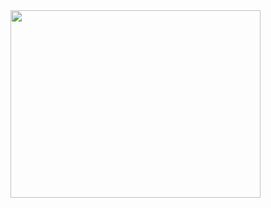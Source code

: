 <center>
<div bis_size="{&quot;x&quot;:16,&quot;y&quot;:8,&quot;w&quot;:653,&quot;h&quot;:0,&quot;abs_x&quot;:208,&quot;abs_y&quot;:145}" class="separator" style="clear: both; text-align: center;">
<a bis_size="{&quot;x&quot;:269,&quot;y&quot;:8,&quot;w&quot;:400,&quot;h&quot;:300,&quot;abs_x&quot;:461,&quot;abs_y&quot;:145}" href="https://1.bp.blogspot.com/-60YFUlS8KBg/XvuvHMu--WI/AAAAAAAABUE/geWhvTkB-Qsx8XQ3N2EfVQxtJV1i4SV6gCLcBGAsYHQ/s1600/Sans%2Btitre-1.png" imageanchor="1" style="clear: right; float: right; margin-bottom: 1em; margin-left: 1em;"><img bis_size="{&quot;x&quot;:269,&quot;y&quot;:8,&quot;w&quot;:400,&quot;h&quot;:300,&quot;abs_x&quot;:461,&quot;abs_y&quot;:145}" border="0" data-original-height="1200" data-original-width="1600" height="300" src="https://1.bp.blogspot.com/-60YFUlS8KBg/XvuvHMu--WI/AAAAAAAABUE/geWhvTkB-Qsx8XQ3N2EfVQxtJV1i4SV6gCLcBGAsYHQ/s400/Sans%2Btitre-1.png" width="400" /></a></div>
<div bis_size="{'x':16,'y':8,'w':653,'h':18,'abs_x':208,'abs_y':145}" class="separator" style="clear: both; text-align: center;">
<br bis_size="{&quot;x&quot;:342,&quot;y&quot;:324,&quot;w&quot;:0,&quot;h&quot;:17,&quot;abs_x&quot;:534,&quot;abs_y&quot;:461}" /></div>
<div bis_size="{'x':16,'y':26,'w':653,'h':18,'abs_x':208,'abs_y':163}">
<div bis_size="{'x':16,'y':26,'w':653,'h':18,'abs_x':208,'abs_y':163}">
<div bis_size="{&quot;x&quot;:16,&quot;y&quot;:342,&quot;w&quot;:653,&quot;h&quot;:18,&quot;abs_x&quot;:208,&quot;abs_y&quot;:479}">
<br bis_size="{'x':16,'y':26,'w':0,'h':17,'abs_x':208,'abs_y':163}" /></div>
</div>
</div>
</center>

